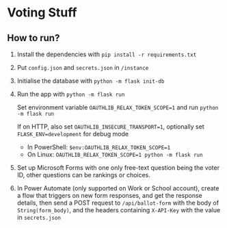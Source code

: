 # Voting Stuff

## How to run?

1. Install the dependencies with `pip install -r requirements.txt`
2. Put `config.json` and `secrets.json` in `/instance`
3. Initialise the database with `python -m flask init-db`
4. Run the app with `python -m flask run`

   Set environment variable `OAUTHLIB_RELAX_TOKEN_SCOPE=1` and run `python -m flask run`

   If on HTTP, also set `OAUTHLIB_INSECURE_TRANSPORT=1`, optionally set `FLASK_ENV=development` for debug mode

   - In PowerShell: `$env:OAUTHLIB_RELAX_TOKEN_SCOPE=1`
   - On Linux: `OAUTHLIB_RELAX_TOKEN_SCOPE=1 python -m flask run`
5. Set up Microsoft Forms with one only free-text question being the voter ID, other questions can be rankings or choices.
6. In Power Automate (only supported on Work or School account), create a flow that triggers on new form responses, and get the response details, then send a POST request to `/api/ballot-form` with the body of `String(form_body)`, and the headers containing `X-API-Key` with the value in `secrets.json`
